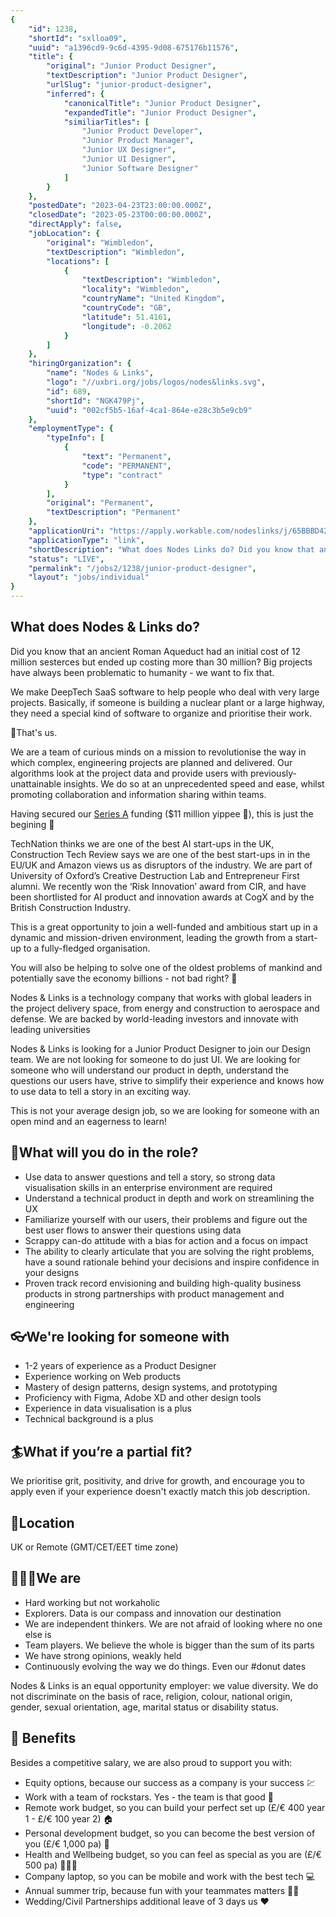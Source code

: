 ```yaml
---
{
	"id": 1238,
	"shortId": "sxlloa09",
	"uuid": "a1396cd9-9c6d-4395-9d08-675176b11576",
	"title": {
		"original": "Junior Product Designer",
		"textDescription": "Junior Product Designer",
		"urlSlug": "junior-product-designer",
		"inferred": {
			"canonicalTitle": "Junior Product Designer",
			"expandedTitle": "Junior Product Designer",
			"similiarTitles": [
				"Junior Product Developer",
				"Junior Product Manager",
				"Junior UX Designer",
				"Junior UI Designer",
				"Junior Software Designer"
			]
		}
	},
	"postedDate": "2023-04-23T23:00:00.000Z",
	"closedDate": "2023-05-23T00:00:00.000Z",
	"directApply": false,
	"jobLocation": {
		"original": "Wimbledon",
		"textDescription": "Wimbledon",
		"locations": [
			{
				"textDescription": "Wimbledon",
				"locality": "Wimbledon",
				"countryName": "United Kingdom",
				"countryCode": "GB",
				"latitude": 51.4161,
				"longitude": -0.2062
			}
		]
	},
	"hiringOrganization": {
		"name": "Nodes & Links",
		"logo": "//uxbri.org/jobs/logos/nodes&links.svg",
		"id": 689,
		"shortId": "NGK479Pj",
		"uuid": "002cf5b5-16af-4ca1-864e-e28c3b5e9cb9"
	},
	"employmentType": {
		"typeInfo": [
			{
				"text": "Permanent",
				"code": "PERMANENT",
				"type": "contract"
			}
		],
		"original": "Permanent",
		"textDescription": "Permanent"
	},
	"applicationUri": "https://apply.workable.com/nodeslinks/j/65BBBD4267/apply/",
	"applicationType": "link",
	"shortDescription": "What does Nodes Links do? Did you know that an ancient Roman Aqueduct had an initial cost of 12 million sesterces but ended up costing more than 30 million? Big projects have always been",
	"status": "LIVE",
	"permalink": "/jobs2/1238/junior-product-designer",
	"layout": "jobs/individual"
}
---
```

<h2 id="what-does-nodes--links-do">What does Nodes &amp; Links do?</h2>
<p>Did you know that an ancient Roman Aqueduct had an initial cost of 12 million sesterces but ended up costing more than 30 million? Big projects have always been problematic to humanity - we want to fix that.</p>
<p>We make DeepTech SaaS software to help people who deal with very large projects. Basically, if someone is building a nuclear plant or a large highway, they need a special kind of software to organize and prioritise their work.</p>
<p>👋That's us.</p>
<p>We are a team of curious minds on a mission to revolutionise the way in which complex, engineering projects are planned and delivered. Our algorithms look at the project data and provide users with previously-unattainable insights. We do so at an unprecedented speed and ease, whilst promoting collaboration and information sharing within teams.</p>
<p>Having secured our <a href="https://techcrunch.com/2021/06/30/nodes-links-raises-11m-to-maybe-save-billions-on-the-big-projects-the-world-needs-now/">Series A</a> funding ($11 million yippee 🚀), this is just the begining 💪</p>
<p>TechNation thinks we are one of the best AI start-ups in the UK, Construction Tech Review says we are one of the best start-ups in in the EU/UK and Amazon views us as disruptors of the industry. We are part of University of Oxford’s Creative Destruction Lab and Entrepreneur First alumni. We recently won the ‘Risk Innovation’ award from CIR, and have been shortlisted for AI product and innovation awards at CogX and by the British Construction Industry.</p>
<p>This is a great opportunity to join a well-funded and ambitious start up in a dynamic and mission-driven environment, leading the growth from a start-up to a fully-fledged organisation.</p>
<p>You will also be helping to solve one of the oldest problems of mankind and potentially save the economy billions - not bad right? 🤘</p>
<p>Nodes &amp; Links is a technology company that works with global leaders in the project delivery space, from energy and construction to aerospace and defense. We are backed by world-leading investors and innovate with leading universities</p>
<p>Nodes &amp; Links is looking for a Junior Product Designer to join our Design team. We are not looking for someone to do just UI. We are looking for someone who will understand our product in depth, understand the questions our users have, strive to simplify their experience and knows how to use data to tell a story in an exciting way.</p>
<p>This is not your average design job, so we are looking for someone with an open mind and an eagerness to learn!</p>
<h2 id="📣what-will-you-do-in-the-role">📣What will you do in the role?</h2>
<ul>
<li>Use data to answer questions and tell a story, so strong data visualisation skills in an enterprise environment are required</li>
<li>Understand a technical product in depth and work on streamlining the UX</li>
<li>Familiarize yourself with our users, their problems and figure out the best user flows to answer their questions using data</li>
<li>Scrappy can-do attitude with a bias for action and a focus on impact</li>
<li>The ability to clearly articulate that you are solving the right problems, have a sound rationale behind your decisions and inspire confidence in your designs</li>
<li>Proven track record envisioning and building high-quality business products in strong partnerships with product management and engineering</li>
</ul>
<h2 id="👓were-looking-for-someone-with">👓We're looking for someone with</h2>
<ul>
<li>1-2 years of experience as a Product Designer</li>
<li>Experience working on Web products</li>
<li>Mastery of design patterns, design systems, and prototyping</li>
<li>Proficiency with Figma, Adobe XD and other design tools</li>
<li>Experience in data visualisation is a plus</li>
<li>Technical background is a plus</li>
</ul>
<h2 id="🏄what-if-youre-a-partial-fit">🏄What if you’re a partial fit?</h2>
<p>We prioritise grit, positivity, and drive for growth, and encourage you to apply even if your experience doesn't exactly match this job description.</p>
<h2 id="🌌location">🌌Location</h2>
<p>UK or Remote (GMT/CET/EET time zone)</p>
<h2 id="👨👩👧we-are">👨‍👩‍👧We are</h2>
<ul>
<li>Hard working but not workaholic</li>
<li>Explorers. Data is our compass and innovation our destination</li>
<li>We are independent thinkers. We are not afraid of looking where no one else is</li>
<li>Team players. We believe the whole is bigger than the sum of its parts</li>
<li>We have strong opinions, weakly held</li>
<li>Continuously evolving the way we do things. Even our #donut dates</li>
</ul>
<p>Nodes &amp; Links is an equal opportunity employer: we value diversity. We do not discriminate on the basis of race, religion, colour, national origin, gender, sexual orientation, age, marital status or disability status.</p>
<h2 id="🌴-benefits">🌴 Benefits</h2>
<p>Besides a competitive salary, we are also proud to support you with:</p>
<ul>
<li>Equity options, because our success as a company is your success 💹</li>
<li>Work with a team of rockstars. Yes - the team is that good 🚀</li>
<li>Remote work budget, so you can build your perfect set up (£/€ 400 year 1 - £/€ 100 year 2) 🏠</li>
<li>Personal development budget, so you can become the best version of you (£/€ 1,000 pa) 📔</li>
<li>Health and Wellbeing budget, so you can feel as special as you are (£/€ 500 pa) 🧘🏾‍♀️</li>
<li>Company laptop, so you can be mobile and work with the best tech 💻</li>
<li>Annual summer trip, because fun with your teammates matters 💃🏻</li>
<li>Wedding/Civil Partnerships additional leave of 3 days us ❤️</li>
</ul>

